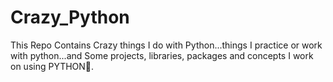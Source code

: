 # Crazy_Python
This Repo Contains Crazy things I do with Python...things I practice or work with python...and Some projects, libraries, packages and concepts I work on using PYTHON🐍.
